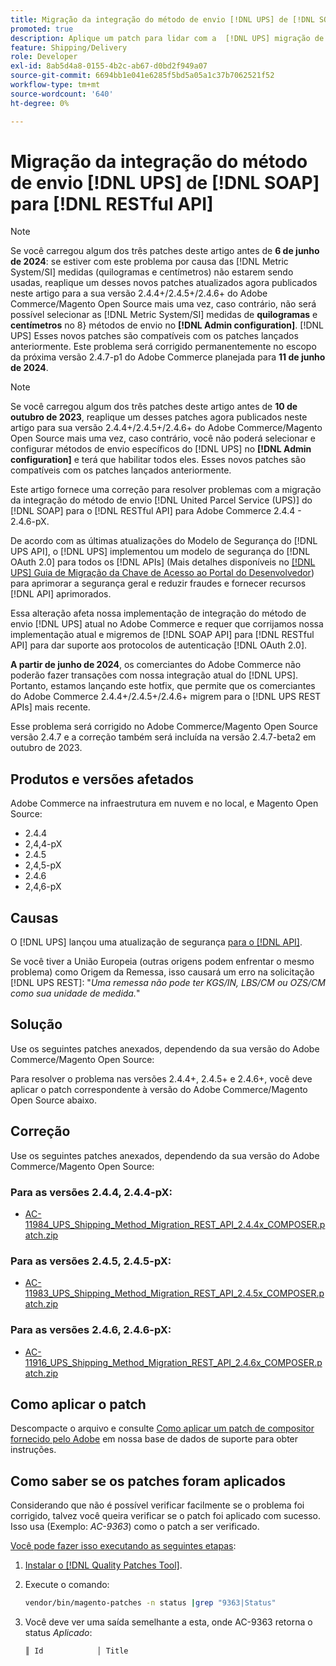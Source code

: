 ```yaml
---
title: Migração da integração do método de envio [!DNL UPS] de [!DNL SOAP] para [!DNL RESTful API]
promoted: true
description: Aplique um patch para lidar com a  [!DNL UPS] migração de integração de método de envio de  [!DNL SOAP] para [!DNL RESTful API] para Adobe Commerce 2.4.4 - 2.4.6-pX.
feature: Shipping/Delivery
role: Developer
exl-id: 8ab5d4a8-0155-4b2c-ab67-d0bd2f949a07
source-git-commit: 6694bb1e041e6285f5bd5a05a1c37b7062521f52
workflow-type: tm+mt
source-wordcount: '640'
ht-degree: 0%

---
```


# Migração da integração do método de envio [!DNL UPS] de [!DNL SOAP] para [!DNL RESTful API]

>[!NOTE]
>
>Se você carregou algum dos três patches deste artigo antes de **6 de junho de 2024**: se estiver com este problema por causa das [!DNL Metric System/SI] medidas (quilogramas e centímetros) não estarem sendo usadas, reaplique um desses novos patches atualizados agora publicados neste artigo para a sua versão 2.4.4+/2.4.5+/2.4.6+ do Adobe Commerce/Magento Open Source mais uma vez, caso contrário, não será possível selecionar as [!DNL Metric System/SI] medidas de **quilogramas** e **centímetros** no 8} métodos de envio no **[!DNL Admin configuration]**. [!DNL UPS] Esses novos patches são compatíveis com os patches lançados anteriormente. Este problema será corrigido permanentemente no escopo da próxima versão 2.4.7-p1 do Adobe Commerce planejada para **11 de junho de 2024**.

>[!NOTE]
>
>Se você carregou algum dos três patches deste artigo antes de **10 de outubro de 2023**, reaplique um desses patches agora publicados neste artigo para sua versão 2.4.4+/2.4.5+/2.4.6+ do Adobe Commerce/Magento Open Source mais uma vez, caso contrário, você não poderá selecionar e configurar métodos de envio específicos do [!DNL UPS] no **[!DNL Admin configuration]** e terá que habilitar todos eles. Esses novos patches são compatíveis com os patches lançados anteriormente.

Este artigo fornece uma correção para resolver problemas com a migração da integração do método de envio [!DNL United Parcel Service (UPS)] do [!DNL SOAP] para o [!DNL RESTful API] para Adobe Commerce 2.4.4 - 2.4.6-pX.

De acordo com as últimas atualizações do Modelo de Segurança do [!DNL UPS API], o [!DNL UPS] implementou um modelo de segurança do [!DNL OAuth 2.0] para todos os [!DNL APIs] (Mais detalhes disponíveis no [[!DNL UPS] Guia de Migração da Chave de Acesso ao Portal do Desenvolvedor](https://developer.ups.com/oauth-developer-guide?loc=en_US&amp;sp_rid=NTA5MzQ1OTE2NjEyS0&amp;sp_mid=72989914)) para aprimorar a segurança geral e reduzir fraudes e fornecer recursos [!DNL API] aprimorados.

Essa alteração afeta nossa implementação de integração do método de envio [!DNL UPS] atual no Adobe Commerce e requer que corrijamos nossa implementação atual e migremos de [!DNL SOAP API] para [!DNL RESTful API] para dar suporte aos protocolos de autenticação [!DNL OAuth 2.0].

**A partir de junho de 2024**, os comerciantes do Adobe Commerce não poderão fazer transações com nossa integração atual do [!DNL UPS]. Portanto, estamos lançando este hotfix, que permite que os comerciantes do Adobe Commerce 2.4.4+/2.4.5+/2.4.6+ migrem para o [!DNL UPS REST APIs] mais recente.

Esse problema será corrigido no Adobe Commerce/Magento Open Source versão 2.4.7 e a correção também será incluída na versão 2.4.7-beta2 em outubro de 2023.

## Produtos e versões afetados

Adobe Commerce na infraestrutura em nuvem e no local, e Magento Open Source:

* 2.4.4
* 2,4,4-pX
* 2.4.5
* 2,4,5-pX
* 2.4.6
* 2,4,6-pX

## Causas

O [!DNL UPS] lançou uma atualização de segurança [ para o  [!DNL API]](https://developer.ups.com/oauth-developer-guide?loc=en_US&amp;sp_rid=NTA5MzQ1OTE2NjEyS0&amp;sp_mid=72989914).

Se você tiver a União Europeia (outras origens podem enfrentar o mesmo problema) como Origem da Remessa, isso causará um erro na solicitação [!DNL UPS REST]:
&quot;*Uma remessa não pode ter KGS/IN, LBS/CM ou OZS/CM como sua unidade de medida.*&quot;

## Solução

Use os seguintes patches anexados, dependendo da sua versão do Adobe Commerce/Magento Open Source:

Para resolver o problema nas versões 2.4.4+, 2.4.5+ e 2.4.6+, você deve aplicar o patch correspondente à versão do Adobe Commerce/Magento Open Source abaixo.

## Correção

Use os seguintes patches anexados, dependendo da sua versão do Adobe Commerce/Magento Open Source:

### Para as versões 2.4.4, 2.4.4-pX:

* [AC-11984_UPS_Shipping_Method_Migration_REST_API_2.4.4x_COMPOSER.patch.zip](assets/AC-11984_UPS_Shipping_Method_Migration_REST_API_2.4.4x_COMPOSER.patch.zip)

### Para as versões 2.4.5, 2.4.5-pX:

* [AC-11983_UPS_Shipping_Method_Migration_REST_API_2.4.5x_COMPOSER.patch.zip](assets/AC-11983_UPS_Shipping_Method_Migration_REST_API_2.4.5x_COMPOSER.patch.zip)

### Para as versões 2.4.6, 2.4.6-pX:

* [AC-11916_UPS_Shipping_Method_Migration_REST_API_2.4.6x_COMPOSER.patch.zip](assets/AC-11916_UPS_Shipping_Method_Migration_REST_API_2.4.6x_COMPOSER.patch.zip)

## Como aplicar o patch

Descompacte o arquivo e consulte [Como aplicar um patch de compositor fornecido pelo Adobe](https://experienceleague.adobe.com/docs/commerce-knowledge-base/kb/how-to/how-to-apply-a-composer-patch-provided-by-magento.html) em nossa base de dados de suporte para obter instruções.

## Como saber se os patches foram aplicados

Considerando que não é possível verificar facilmente se o problema foi corrigido, talvez você queira verificar se o patch foi aplicado com sucesso. Isso usa (Exemplo: *AC-9363*) como o patch a ser verificado.

<u>Você pode fazer isso executando as seguintes etapas</u>:

1. [Instalar o [!DNL Quality Patches Tool]](https://experienceleague.adobe.com/docs/commerce-operations/tools/quality-patches-tool/usage.html).
1. Execute o comando:

   ```bash
   vendor/bin/magento-patches -n status |grep "9363|Status"
   ```

1. Você deve ver uma saída semelhante a esta, onde AC-9363 retorna o status *Aplicado*:

   ```bash
   ║ Id            │ Title                                                        │ Category        │ Origin                 │ Status      │ Details                                          ║ ║ N/A           │ ../m2-hotfixes/AC-9363_USPS_Ground_Advantage_shipping_method_COMPOSER_patch.patch      │ Other           │ Local                  │ Applied     │ Patch type: Custom                                
   ```

